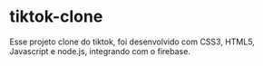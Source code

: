 # tiktok-clone
Esse projeto clone do tiktok, foi desenvolvido com CSS3, HTML5, Javascript e node.js, integrando com o firebase.
